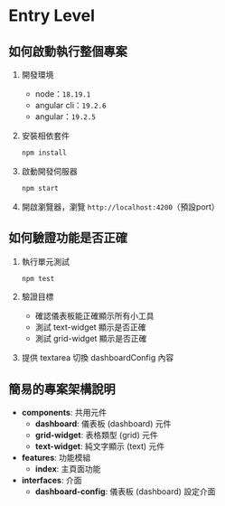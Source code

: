 # Entry Level

## 如何啟動執行整個專案

1. 開發環境
  
   - node：`18.19.1`
   - angular cli：`19.2.6`
   - angular：`19.2.5`

2. 安裝相依套件

   ```bash
   npm install
   ```

3. 啟動開發伺服器

   ```bash
   npm start
   ```

4. 開啟瀏覽器，瀏覽 `http://localhost:4200`（預設port）

## 如何驗證功能是否正確

1. 執行單元測試

   ```bash
   npm test
   ```

2. 驗證目標

   - 確認儀表板能正確顯示所有小工具
   - 測試 text-widget 顯示是否正確
   - 測試 grid-widget 顯示是否正確

3. 提供 textarea 切換 dashboardConfig 內容

## 簡易的專案架構說明

- **components**: 共用元件
  - **dashboard**: 儀表板 (dashboard) 元件
  - **grid-widget**: 表格類型 (grid) 元件
  - **text-widget**: 純文字顯示 (text) 元件
- **features**: 功能模組
  - **index**: 主頁面功能
- **interfaces**: 介面
  - **dashboard-config**: 儀表板 (dashboard) 設定介面
